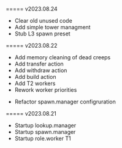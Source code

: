 ===== v2023.08.24
+ Clear old unused code
+ Add simple tower managment
+ Stub L3 spawn preset

===== v2023.08.22
+ Add memory cleaning of dead creeps 
+ Add transfer action
+ Add withdraw action
+ Add build action
+ Add T2 workers
+ Rework worker priorities
- Refactor spawn.manager configruration 

===== v2023.08.21

+ Startup lookup.manager
+ Startup spawn.manager
+ Startup role.worker T1